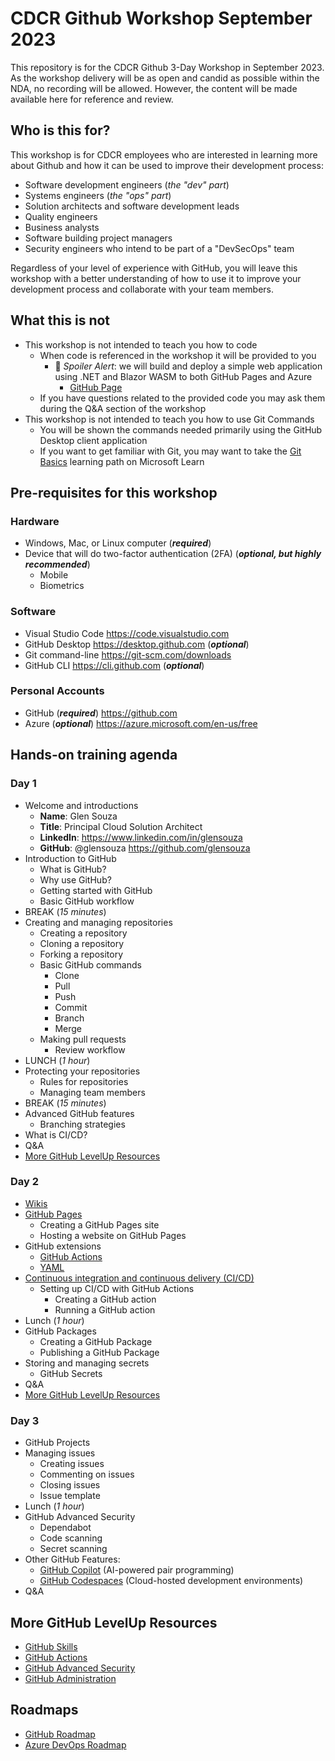 # CDCR Github Workshop September 2023

This repository is for the CDCR Github 3-Day Workshop in September 2023. As the workshop delivery will be as open and candid as possible within the NDA, no recording will be allowed. However, the content will be made available here for reference and review.

## Who is this for?

This workshop is for CDCR employees who are interested in learning more about Github and how it can be used to improve their development process:

- Software development engineers (*the "dev" part*)
- Systems engineers (*the "ops" part*)
- Solution architects and software development leads
- Quality engineers
- Business analysts
- Software building project managers
- Security engineers who intend to be part of a "DevSecOps" team

Regardless of your level of experience with GitHub, you will leave this workshop with a better understanding of how to use it to improve your development process and collaborate with your team members.

## What this is not

- This workshop is not intended to teach you how to code
  - When code is referenced in the workshop it will be provided to you
    - 🚨 *Spoiler Alert*: we will build and deploy a simple web application using .NET and Blazor WASM to both GitHub Pages and Azure
      - [GitHub Page](https://glensouza.github.io/cdcr-github-workshop-september-2023)
  - If you have questions related to the provided code you may ask them during the Q&A section of the workshop
- This workshop is not intended to teach you how to use Git Commands
  - You will be shown the commands needed primarily using the GitHub Desktop client application
  - If you want to get familiar with Git, you may want to take the [Git Basics](https://docs.microsoft.com/en-us/learn/paths/intro-to-vc-git/) learning path on Microsoft Learn

## Pre-requisites for this workshop

### Hardware

- Windows, Mac, or Linux computer (***required***)
- Device that will do two-factor authentication (2FA) (***optional, but highly recommended***)
  - Mobile
  - Biometrics

### Software

- Visual Studio Code <https://code.visualstudio.com>
- GitHub Desktop <https://desktop.github.com> (***optional***)
- Git command-line <https://git-scm.com/downloads>
- GitHub CLI <https://cli.github.com> (***optional***)

### Personal Accounts

- GitHub (***required***) <https://github.com>
- Azure (***optional***) <https://azure.microsoft.com/en-us/free>

## Hands-on training agenda

### Day 1

- Welcome and introductions
  - **Name**: Glen Souza
  - **Title**: Principal Cloud Solution Architect
  - **LinkedIn**: <https://www.linkedin.com/in/glensouza>
  - **GitHub**: @glensouza <https://github.com/glensouza>
- Introduction to GitHub
  - What is GitHub?
  - Why use GitHub?
  - Getting started with GitHub
  - Basic GitHub workflow
- BREAK (*15 minutes*)
- Creating and managing repositories
  - Creating a repository
  - Cloning a repository
  - Forking a repository
  - Basic GitHub commands
    - Clone
    - Pull
    - Push
    - Commit
    - Branch
    - Merge
  - Making pull requests
    - Review workflow
- LUNCH (*1 hour*)
- Protecting your repositories
  - Rules for repositories
  - Managing team members
- BREAK (*15 minutes*)
- Advanced GitHub features
  - Branching strategies
- What is CI/CD?
- Q&A
- [More GitHub LevelUp Resources](#more-github-levelup-resources)

### Day 2

- [Wikis](https://docs.github.com/en/communities/documenting-your-project-with-wikis/about-wikis)
- [GitHub Pages](https://pages.github.com)
  - Creating a GitHub Pages site
  - Hosting a website on GitHub Pages
- GitHub extensions
  - [GitHub Actions](https://marketplace.visualstudio.com/items?itemName=GitHub.vscode-github-actions)
  - [YAML](https://marketplace.visualstudio.com/items?itemName=redhat.vscode-yaml)
- [Continuous integration and continuous delivery (CI/CD)](https://docs.github.com/en/actions)
  - Setting up CI/CD with GitHub Actions
    - Creating a GitHub action
    - Running a GitHub action
- Lunch (*1 hour*)
- GitHub Packages
  - Creating a GitHub Package
  - Publishing a GitHub Package
- Storing and managing secrets
  - GitHub Secrets
- Q&A
- [More GitHub LevelUp Resources](#more-github-levelup-resources)

### Day 3

- GitHub Projects
- Managing issues
  - Creating issues
  - Commenting on issues
  - Closing issues
  - Issue template
- Lunch (*1 hour*)
- GitHub Advanced Security
  - Dependabot
  - Code scanning
  - Secret scanning
- Other GitHub Features:
  - [GitHub Copilot](https://github.com/features/copilot#pricing) (AI-powered pair programming)
  - [GitHub Codespaces](https://github.com/features/codespaces) (Cloud-hosted development environments)
- Q&A

## More GitHub LevelUp Resources

- [GitHub Skills](https://skills.github.com)
- [GitHub Actions](https://learn.microsoft.com/en-us/users/githubtraining/collections/n5p4a5z7keznp5)
- [GitHub Advanced Security](https://learn.microsoft.com/en-us/users/githubtraining/collections/rqymc6yw8q5rey)
- [GitHub Administration](https://learn.microsoft.com/en-us/users/githubtraining/collections/mom7u1gzjdxw03)

## Roadmaps

- [GitHub Roadmap](https://github.com/github/roadmap)
- [Azure DevOps Roadmap](https://aka.ms/AzureDevOpsRoadmap)
